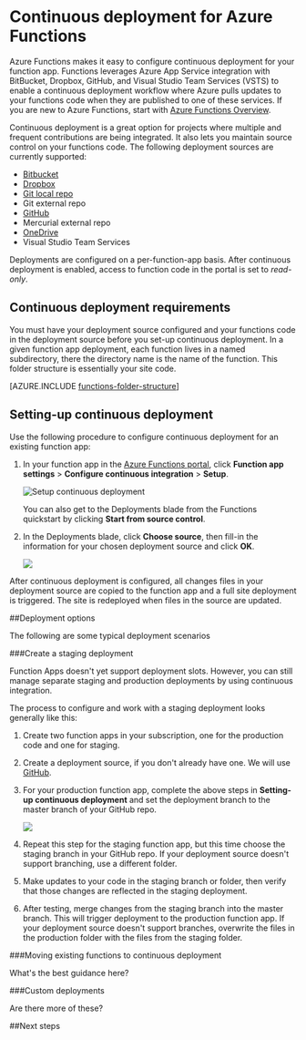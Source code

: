 <properties
   pageTitle="Continuous deployment for Azure Functions | Microsoft Azure"
   description="Use continuous deployment facilities of Azure App Service to publish your Azure Functions."
   services="azure-functions"
   documentationCenter="na"
   authors="ggailey777"
   manager="erikre"
   editor=""
   tags=""
   />

<tags
   ms.service="functions"
   ms.devlang="multiple"
   ms.topic="article"
   ms.tgt_pltfrm="multiple"
   ms.workload="na"
   ms.date="07/06/2016"
   ms.author="glenga"/>

# Continuous deployment for Azure Functions 

Azure Functions makes it easy to configure continuous deployment for your function app. Functions leverages Azure App Service integration with BitBucket, Dropbox, GitHub, and Visual Studio Team Services (VSTS) to enable a continuous deployment workflow where Azure pulls updates to your functions code when they are published to one of these services. If you are new to Azure Functions, start with [Azure Functions Overview](functions-overview.md).

Continuous deployment is a great option for projects where multiple and frequent contributions are being integrated. It also lets you maintain source control on your functions code. The following deployment sources are currently supported:

+ [Bitbucket](https://bitbucket.org/)
+ [Dropbox](https://bitbucket.org/)
+ [Git local repo](../app-service/app-service-deploy-local-git.md)
+ Git external repo
+ [GitHub]
+ Mercurial external repo
+ [OneDrive](https://onedrive.live.com/)
+ Visual Studio Team Services

Deployments are configured on a per-function-app basis. After continuous deployment is enabled, access to function code in the portal is set to *read-only*.

## Continuous deployment requirements

You must have your deployment source configured and your functions code in the deployment source before you set-up continuous deployment. In a given function app deployment, each function lives in a named subdirectory, there the directory name is the name of the function. This folder structure is essentially your site code. 

[AZURE.INCLUDE [functions-folder-structure](../../includes/functions-folder-structure.md)]

## Setting-up continuous deployment

Use the following procedure to configure continuous deployment for an existing function app:

1. In your function app in the [Azure Functions portal](https://functions.azure.com/signin), click **Function app settings** > **Configure continuous integration** > **Setup**.

	![Setup continuous deployment](./media/functions-continuous-deployment/setup-deployment.png)

	You can also get to the Deployments blade from the Functions quickstart by clicking **Start from source control**.

2. In the Deployments blade, click **Choose source**, then fill-in the information for your chosen deployment source and click **OK**.

	![](./media/functions-continuous-deployment/choose-deployment-source.png)

After continuous deployment is configured, all changes files in your deployment source are copied to the function app and a full site deployment is triggered. The site is redeployed when files in the source are updated.


##Deployment options

The following are some typical deployment scenarios

###Create a staging deployment

Function Apps doesn't yet support deployment slots. However, you can still manage separate staging and production deployments by using continuous integration.

The process to configure and work with a staging deployment looks generally like this:

1. Create two function apps in your subscription, one for the production code and one for staging. 

2. Create a deployment source, if you don't already have one. We will use [GitHub].
 
3. For your production function app, complete the above steps in **Setting-up continuous deployment** and set the deployment branch to the master branch of your GitHub repo.

	![](./media/functions-continuous-deployment/choose-deployment-branch.png)

4. Repeat this step for the staging function app, but this time choose the staging branch in your GitHub repo. If your deployment source doesn't support branching, use a different folder.
 
5. Make updates to your code in the staging branch or folder, then verify that those changes are reflected in the staging deployment.

6. After testing, merge changes from the staging branch into the master branch. This will trigger deployment to the production function app. If your deployment source doesn't support branches, overwrite the files in the production folder with the files from the staging folder.

###Moving existing functions to continuous deployment

What's the best guidance here?

###Custom deployments

Are there more of these?

##Next steps


[GitHub]: https://github.com/
